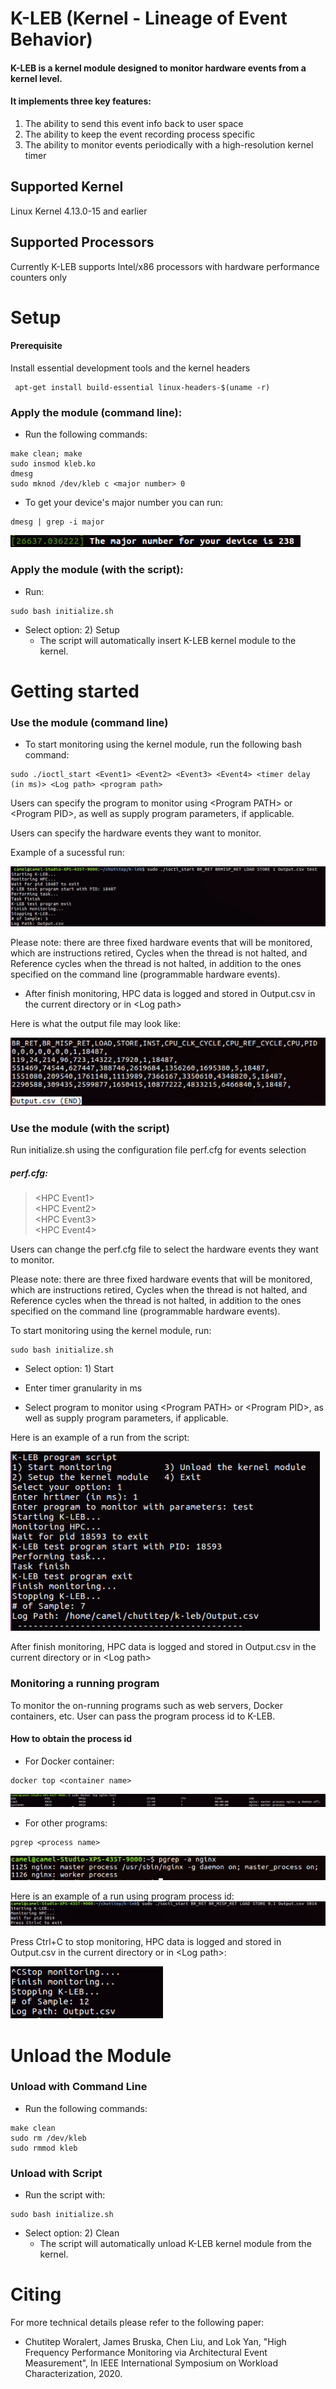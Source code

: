 # K-LEB (Kernel - Lineage of Event Behavior)
#### K-LEB is a kernel module designed to monitor hardware events from a kernel level. 

#### It implements three key features:

1. The ability to send this event info back to user space
2. The ability to keep the event recording process specific
3. The ability to monitor events periodically with a high-resolution kernel timer

## Supported Kernel
Linux Kernel 4.13.0-15 and earlier

## Supported Processors
Currently K-LEB supports Intel/x86 processors with hardware performance counters only

# Setup

#### Prerequisite 
Install essential development tools and the kernel headers 
```
 apt-get install build-essential linux-headers-$(uname -r)
```

### Apply the module (command line):

- Run the following commands:
```
make clean; make
sudo insmod kleb.ko
dmesg
sudo mknod /dev/kleb c <major number> 0
```

- To get your device's major number you can run:
```
dmesg | grep -i major
```
![](Images/MajorNumber.png)

### Apply the module (with the script):
-  Run: 
```
sudo bash initialize.sh
```
- Select option: 2) Setup
    - The script will automatically insert K-LEB kernel module to the kernel.
    
# Getting started

### Use the module (command line)

- To start monitoring using the kernel module, run the following bash command:
```
sudo ./ioctl_start <Event1> <Event2> <Event3> <Event4> <timer delay (in ms)> <Log path> <program path>
```

Users can specify the program to monitor using \<Program PATH\> or \<Program PID\>, as well as supply program parameters, if applicable.

Users can specify the hardware events they want to monitor.

Example of a sucessful run:

![](Images/RunExample.png)

Please note: there are three fixed hardware events that will be monitored, which are instructions retired, Cycles when the thread is not halted, and Reference cycles when the thread is not halted, in addition to the ones specified on the command line (programmable hardware events). 

- After finish monitoring, HPC data is logged and stored in Output.csv in the current directory or in \<Log path\>

Here is what the output file may look like:

![](Images/output.png)

### Use the module (with the script)

Run initialize.sh using the configuration file perf.cfg for events selection

#####  perf.cfg:

> \<HPC Event1\> <br>
\<HPC Event2\> <br>
\<HPC Event3\> <br>
\<HPC Event4\> <br>

Users can change the perf.cfg file to select the hardware events they want to monitor.

Please note: there are three fixed hardware events that will be monitored, which are instructions retired, Cycles when the thread is not halted, and Reference cycles when the thread is not halted, in addition to the ones specified on the command line (programmable hardware events). 

To start monitoring using the kernel module, run:
```
sudo bash initialize.sh
```
- Select option: 1) Start

- Enter timer granularity in ms

- Select program to monitor using \<Program PATH\> or \<Program PID\>, as well as supply program parameters, if applicable. 

Here is an example of a run from the script:

![](Images/UseScript.png)

After finish monitoring, HPC data is logged and stored in Output.csv in the current directory or in \<Log path\>

### Monitoring a running program

To monitor the on-running programs such as web servers, Docker containers, etc. User can pass the program process id to K-LEB.

#### How to obtain the process id

- For Docker container:
```
docker top <container name>
```

![](Images/docker.png)

- For other programs:
```
pgrep <process name>
```

![](Images/pgrep.png)

Here is an example of a run using program process id:
![](Images/comandLine.png)

Press Ctrl+C to stop monitoring, HPC data is logged and stored in Output.csv in the current directory or in \<Log path\>:

![](Images/CrtlC.png)

# Unload the Module

### Unload with Command Line

- Run the following commands:
```
make clean
sudo rm /dev/kleb
sudo rmmod kleb
```

### Unload with Script

- Run the script with:
```
sudo bash initialize.sh
```

- Select option: 2) Clean
    - The script will automatically unload K-LEB kernel module from the kernel.
    
# Citing

For more technical details please refer to the following paper:

- Chutitep Woralert, James Bruska, Chen Liu, and Lok Yan, "High Frequency Performance Monitoring via Architectural Event Measurement", In IEEE International Symposium on Workload Characterization, 2020.
